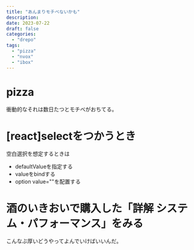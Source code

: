 ```yaml
---
title: "あんまりモチベないかも"
description:
date: 2023-07-22
draft: false
categories:
  - "drepo"
tags:
  - "pizza"
  - "nvox"
  - "ibox"
---
```


# pizza

衝動的なそれは数日たつとモチベがおちてる。

# [react]selectをつかうとき

空白選択を想定するときは

- defaultValueを指定する
- valueをbindする
- option value=""を配置する

# 酒のいきおいで購入した「詳解 システム・パフォーマンス」をみる

こんなぶ厚いどうやってよんでいけばいいんだ。
